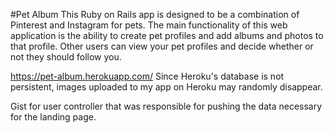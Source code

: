 #Pet Album
This Ruby on Rails app is designed to be a combination of Pinterest and Instagram for pets. The main functionality of this web application is the ability to create pet profiles and add albums and photos to that profile. Other users can view your pet profiles and decide whether or not they should follow you.

https://pet-album.herokuapp.com/
Since Heroku's database is not persistent, images uploaded to my app on Heroku may randomly disappear.

Gist for user controller that was responsible for pushing the data necessary for the landing page.
<script src="https://gist.github.com/vinnilla/bf7952eb51f808218181081a34af7b0a.js"></script>
